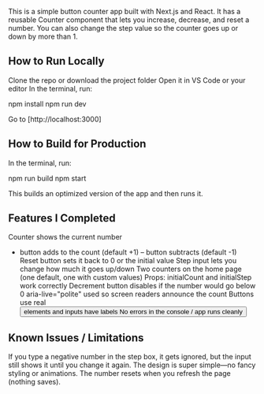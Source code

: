 This is a simple button counter app built with Next.js and React. It has a reusable Counter component that lets you increase, decrease, and reset a number. You can also change the step value so the counter goes up or down by more than 1.

## How to Run Locally

Clone the repo or download the project folder
Open it in VS Code or your editor
In the terminal, run:

npm install
npm run dev

Go to [http://localhost:3000]

## How to Build for Production

In the terminal, run: 

npm run build
npm start

This builds an optimized version of the app and then runs it.

## Features I Completed

 Counter shows the current number
 + button adds to the count (default +1)
 – button subtracts (default -1)
 Reset button sets it back to 0 or the initial value
 Step input lets you change how much it goes up/down
 Two counters on the home page (one default, one with custom values)
 Props: initialCount and initialStep work correctly
 Decrement button disables if the number would go below 0
 aria-live="polite" used so screen readers announce the count
 Buttons use real <button> elements and inputs have labels
 No errors in the console / app runs cleanly

## Known Issues / Limitations

If you type a negative number in the step box, it gets ignored, but the input still shows it until you change it again.
The design is super simple—no fancy styling or animations.
The number resets when you refresh the page (nothing saves).
